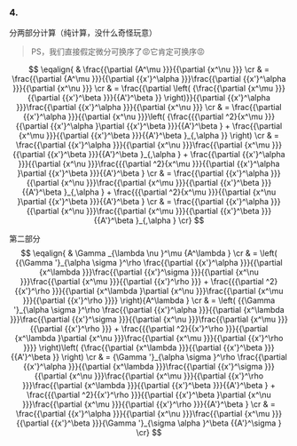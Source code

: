 ### 4.

分两部分计算（纯计算，没什么奇怪玩意）

> PS，我们直接假定微分可换序了😡它肯定可换序😡

$$
\eqalign{
  & \frac{{\partial {A^\mu }}}{{\partial {x^\nu }}}  \cr 
  &  = \frac{{\partial {A^\mu }}}{{\partial {{x'}^\alpha }}}\frac{{\partial {{x'}^\alpha }}}{{\partial {x^\nu }}}  \cr 
  &  = \frac{{\partial \left( {\frac{{\partial {x^\mu }}}{{\partial {{x'}^\beta }}}{{A'}^\beta }} \right)}}{{\partial {{x'}^\alpha }}}\frac{{\partial {{x'}^\alpha }}}{{\partial {x^\nu }}}  \cr 
  &  = \frac{{\partial {{x'}^\alpha }}}{{\partial {x^\nu }}}\left( {\frac{{{\partial ^2}{x^\mu }}}{{\partial {{x'}^\alpha }\partial {{x'}^\beta }}}{{A'}^\beta } + \frac{{\partial {x^\mu }}}{{\partial {{x'}^\beta }}}{{A'}^\beta }_{,\alpha }} \right)  \cr 
  &  = \frac{{\partial {{x'}^\alpha }}}{{\partial {x^\nu }}}\frac{{\partial {x^\mu }}}{{\partial {{x'}^\beta }}}{{A'}^\beta }_{,\alpha } + \frac{{\partial {{x'}^\alpha }}}{{\partial {x^\nu }}}\frac{{{\partial ^2}{x^\mu }}}{{\partial {{x'}^\alpha }\partial {{x'}^\beta }}}{{A'}^\beta }  \cr 
  &  = \frac{{\partial {{x'}^\alpha }}}{{\partial {x^\nu }}}\frac{{\partial {x^\mu }}}{{\partial {{x'}^\beta }}}{{A'}^\beta }_{,\alpha } + \frac{{{\partial ^2}{x^\mu }}}{{\partial {x^\nu }\partial {{x'}^\beta }}}{{A'}^\beta }  \cr 
  &  = \frac{{\partial {{x'}^\alpha }}}{{\partial {x^\nu }}}\frac{{\partial {x^\mu }}}{{\partial {{x'}^\beta }}}{{A'}^\beta }_{,\alpha } \cr}
$$

第二部分
$$
\eqalign{
  & \Gamma _{\lambda \nu }^\mu {A^\lambda }  \cr 
  &  = \left( {{\Gamma '}_{\alpha \sigma }^\rho \frac{{\partial {{x'}^\alpha }}}{{\partial {x^\lambda }}}\frac{{\partial {{x'}^\sigma }}}{{\partial {x^\nu }}}\frac{{\partial {x^\mu }}}{{\partial {{x'}^\rho }}} + \frac{{{\partial ^2}{{x'}^\rho }}}{{\partial {x^\lambda }\partial {x^\nu }}}\frac{{\partial {x^\mu }}}{{\partial {{x'}^\rho }}}} \right){A^\lambda }  \cr 
  &  = \left( {{\Gamma '}_{\alpha \sigma }^\rho \frac{{\partial {{x'}^\alpha }}}{{\partial {x^\lambda }}}\frac{{\partial {{x'}^\sigma }}}{{\partial {x^\nu }}}\frac{{\partial {x^\mu }}}{{\partial {{x'}^\rho }}} + \frac{{{\partial ^2}{{x'}^\rho }}}{{\partial {x^\lambda }\partial {x^\nu }}}\frac{{\partial {x^\mu }}}{{\partial {{x'}^\rho }}}} \right)\left( {\frac{{\partial {x^\lambda }}}{{\partial {{x'}^\beta }}}{{A'}^\beta }} \right)  \cr 
  &  = {\Gamma '}_{\alpha \sigma }^\rho \frac{{\partial {{x'}^\alpha }}}{{\partial {x^\lambda }}}\frac{{\partial {{x'}^\sigma }}}{{\partial {x^\nu }}}\frac{{\partial {x^\mu }}}{{\partial {{x'}^\rho }}}\frac{{\partial {x^\lambda }}}{{\partial {{x'}^\beta }}}{{A'}^\beta } + \frac{{{\partial ^2}{{x'}^\rho }}}{{\partial {{x'}^\beta }\partial {x^\nu }}}\frac{{\partial {x^\mu }}}{{\partial {{x'}^\rho }}}{{A'}^\beta }  \cr 
  &  = \frac{{\partial {{x'}^\alpha }}}{{\partial {x^\nu }}}\frac{{\partial {x^\mu }}}{{\partial {{x'}^\beta }}}{\Gamma '}_{\sigma \alpha }^\beta {{A'}^\sigma } \cr} 
$$
